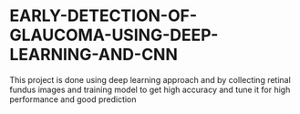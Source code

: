 # EARLY-DETECTION-OF-GLAUCOMA-USING-DEEP-LEARNING-AND-CNN
This project is done using deep learning approach and by collecting retinal fundus images and training model to get high accuracy and tune it for high performance and good prediction
